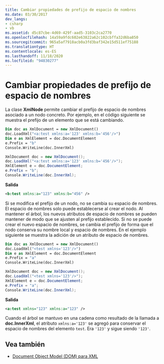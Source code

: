 ```yaml
---
title: Cambiar propiedades de prefijo de espacio de nombres
ms.date: 03/30/2017
dev_langs:
- csharp
- vb
ms.assetid: d5c87cbe-4d69-429f-aad5-3103c2ca2770
ms.openlocfilehash: 14a59a9fdc602e63822a62c102cbffa32d6ba850
ms.sourcegitcommit: 965a5af7918acb0a3fd3baf342e15d511ef75188
ms.translationtype: HT
ms.contentlocale: es-ES
ms.lasthandoff: 11/18/2020
ms.locfileid: "94830277"
---
```

# <a name="changing-namespace-prefix-properties"></a>Cambiar propiedades de prefijo de espacio de nombres
La clase **XmlNode** permite cambiar el prefijo de espacio de nombres asociado a un nodo concreto. Por ejemplo, en el código siguiente se muestra el prefijo de un elemento que se está cambiando.  
  
```vb  
Dim doc as XmlDocument = new XmlDocument()  
doc.LoadXml("<a:test xmlns:a='123' xmlns:b='456'/>")  
Dim e as XmlElement = doc.DocumentElement  
e.Prefix = "b"  
Console.WriteLine(doc.InnerXml)  
```  
  
```csharp  
XmlDocument doc = new XmlDocument();  
doc.LoadXml("<a:test xmlns:a='123' xmlns:b='456'/>");  
XmlElement e = doc.DocumentElement;
e.Prefix = "b";  
Console.WriteLine(doc.InnerXml);  
```  
  
 **Salida**  
  
```xml  
<b:test xmlns:a="123" xmlns:b="456" />  
```  
  
 Si se modifica el prefijo de un nodo, no se cambia su espacio de nombres. El espacio de nombres solo puede establecerse al crear el nodo. Al mantener el árbol, los nuevos atributos de espacio de nombres se pueden mantener de modo que se ajusten al prefijo establecido. Si no se puede crear el nuevo espacio de nombres, se cambia el prefijo de forma que el nodo conserva su nombre local y espacio de nombres. En el ejemplo siguiente se muestra la adición de un atributo de espacio de nombres.  
  
```vb  
Dim doc as XmlDocument = new XmlDocument()  
doc.LoadXml("<test xmlns='123'/>")  
Dim e as XmlElement = doc.DocumentElement  
e.Prefix = "a"  
Console.WriteLine(doc.InnerXml)  
```  
  
```csharp  
XmlDocument doc = new XmlDocument();  
doc.LoadXml("<test xmlns='123'/>");  
XmlElement e = doc.DocumentElement;
e.Prefix = "a";  
Console.WriteLine(doc.InnerXml);  
```  
  
 **Salida**  
  
```xml  
<a:test xmlns="123" xmlns:a="123" />  
```  
  
 Cuando el árbol se mantuvo en una cadena como resultado de la llamada a **doc.InnerXml**, el atributo `xmlns:a='123'` se agregó para conservar el espacio de nombres del elemento `test`. Era `'123'` y sigue siendo `'123'`.  
  
## <a name="see-also"></a>Vea también

- [Document Object Model (DOM) para XML](xml-document-object-model-dom.md)
